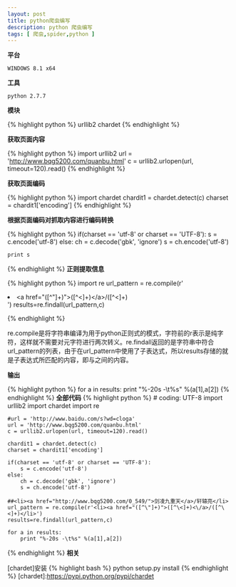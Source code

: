```yaml
---
layout: post
title: python爬虫编写
description: python 爬虫编写
tags: [ 爬虫,spider,python ]
---
```

**平台**

    WINDOWS 8.1 x64

**工具**

    python 2.7.7

**模块**

{% highlight python  %}
    urllib2
    chardet
{% endhighlight %}

**获取页面内容**

{% highlight python  %}
    import urllib2
    url = 'http://www.bqg5200.com/quanbu.html'
    c = urllib2.urlopen(url, timeout=120).read()
{% endhighlight %}

**获取页面编码**

{% highlight python  %}
    import chardet
    chardit1 = chardet.detect(c)
    charset = chardit1['encoding']
{% endhighlight %}

**根据页面编码对抓取内容进行编码转换**

{% highlight python  %}
    if(charset == 'utf-8' or charset == 'UTF-8'):
        s = c.encode('utf-8')
    else:
        ch = c.decode('gbk', 'ignore')
        s = ch.encode('utf-8')
    
    print s

{% endhighlight %}
**正则提取信息**
    
{% highlight python  %}
    import re
    url_pattern = re.compile(r'<li><a href="([^\"]+)">([^\<]+)<\/a>/([^\<]+)</li>')
    results=re.findall(url_pattern,c)

{% endhighlight %}

re.compile是将字符串编译为用于python正则式的模式，字符前的r表示是纯字符，这样就不需要对元字符进行两次转义。re.findall返回的是字符串中符合url_pattern的列表，由于在url_pattern中使用了子表达式，所以results存储的就是子表达式所匹配的内容，即<span>与</span>之间的内容。

**输出**

{% highlight python  %}
    for a in results:
        print "%-20s -\t%s" %(a[1],a[2])
{% endhighlight %}
**全部代码**
{% highlight python  %}
    # coding: UTF-8
    import urllib2
    import chardet
    import re

    #url = 'http://www.baidu.com/s?wd=cloga'
    url = 'http://www.bqg5200.com/quanbu.html'
    c = urllib2.urlopen(url, timeout=120).read()

    chardit1 = chardet.detect(c)
    charset = chardit1['encoding']

    if(charset == 'utf-8' or charset == 'UTF-8'):
        s = c.encode('utf-8')
    else:
        ch = c.decode('gbk', 'ignore')
        s = ch.encode('utf-8')

    ##<li><a href="http://www.bqg5200.com/0_549/">剑凌九重天</a>/轩辕亮</li>
    url_pattern = re.compile(r'<li><a href="([^\"]+)">([^\<]+)<\/a>/([^\<]+)</li>')
    results=re.findall(url_pattern,c)

    for a in results:
        print "%-20s -\t%s" %(a[1],a[2])
{% endhighlight %}
**相关**

[chardet]安装
{% highlight bash  %}
    python setup.py install
{% endhighlight %}
[chardet]:https://pypi.python.org/pypi/chardet

